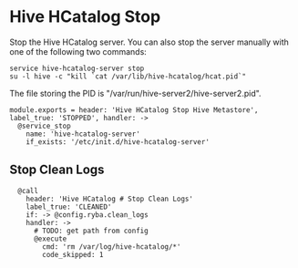 
# Hive HCatalog Stop

Stop the Hive HCatalog server. You can also stop the server manually with one of
the following two commands:

```
service hive-hcatalog-server stop
su -l hive -c "kill `cat /var/lib/hive-hcatalog/hcat.pid`"
```

The file storing the PID is "/var/run/hive-server2/hive-server2.pid".

    module.exports = header: 'Hive HCatalog Stop Hive Metastore', label_true: 'STOPPED', handler: ->
      @service_stop
        name: 'hive-hcatalog-server'
        if_exists: '/etc/init.d/hive-hcatalog-server'

## Stop Clean Logs

      @call
        header: 'Hive HCatalog # Stop Clean Logs'
        label_true: 'CLEANED'
        if: -> @config.ryba.clean_logs
        handler: ->
          # TODO: get path from config
          @execute
            cmd: 'rm /var/log/hive-hcatalog/*'
            code_skipped: 1
